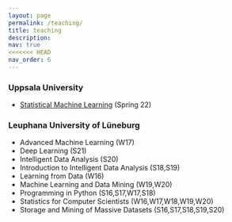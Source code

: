 ```yaml
---
layout: page
permalink: /teaching/
title: teaching
description: 
nav: true
<<<<<<< HEAD
nav_order: 6
---
```


### Uppsala University
<ul>
  <li><a href="https://uppsala.instructure.com/courses/46077">Statistical Machine Learning</a> (Spring 22)</li>
</ul>

### Leuphana University of Lüneburg
<ul>
  <li>Advanced Machine Learning (W17)</li>
  <li>Deep Learning (S21)</li>
  <li>Intelligent Data Analysis (S20)</li>
  <li>Introduction to Intelligent Data Analysis (S18,S19)</li>
  <li>Learning from Data (W16)</li>
  <li>Machine Learning and Data Mining (W19,W20)</li>
  <li>Programming in Python (S16,S17,W17,S18)</li>
  <li>Statistics for Computer Scientists (W16,W17,W18,W19,W20)</li>
  <li>Storage and Mining of Massive Datasets (S16,S17,S18,S19,S20)</li>
</ul>
